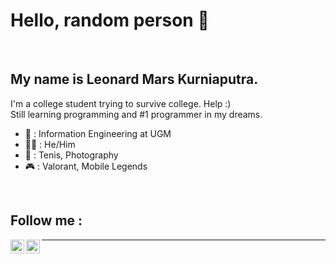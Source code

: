 # Hello, random person 👋
<br/>

## My name is Leonard Mars Kurniaputra.
I'm a college student trying to survive college. Help :) <br/>
Still learning programming and #1 programmer in my dreams.

- 🏫 : Information Engineering at UGM
- 🙎‍♂️ : He/Him
- 🎱 : Tenis, Photography
- 🎮 : Valorant, Mobile Legends
<br/>

## Follow me :
[<img align="left" alt="Instagram" width="22px" src="https://upload.wikimedia.org/wikipedia/commons/e/e7/Instagram_logo_2016.svg" />][instagram]
[<img align="left" alt="LinkedIn" width="22px" src="https://upload.wikimedia.org/wikipedia/commons/c/ca/LinkedIn_logo_initials.png" />][linkedin]

---

</details> 

[instagram]: https://instagram.com/leleonnn
[linkedin]: https://www.linkedin.com/in/leonard-mars-kurniaputra-114394221/
